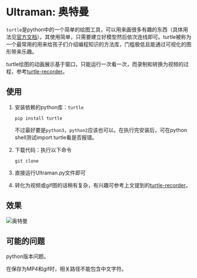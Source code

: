 # Ultraman: 奥特曼

`turtle`是python中的一个简单的绘图工具，可以用来画很多有趣的东西（具体用法见[官方文档](https://docs.python.org/3/library/turtle.html)）。其使用简单，只需要建立好模型然后依次连线即可。turtle被称为一个最常用的用来给孩子们介绍编程知识的方法库，门槛极低且能通过可视化的图形带来乐趣。

turtle绘图的动画展示基于窗口，只能运行一次看一次，而录制和转换为视频的过程，参考[turtle-recorder](https://github.com/MiracleXYZ/turtle_recorder)。

## 使用

1. 安装依赖的python库：`turtle`

   ```
   pip install turtle
   ```

   不过最好要是`python3`，`python2`应该也可以。在执行完安装后，可在python shell测试import turtle看是否报错。

2. 下载代码：执行以下命令

   `git clone `

3. 直接运行Ultraman.py文件即可

4. 转化为视频或gif图的话稍有复杂，有兴趣可参考上文提到的[turtle-recorder](https://github.com/MiracleXYZ/turtle_recorder)。


## 效果

![奥特曼](aoteman.gif)

## 可能的问题

python版本问题。

在保存为MP4和gif时，相关路径不能包含中文字符。
